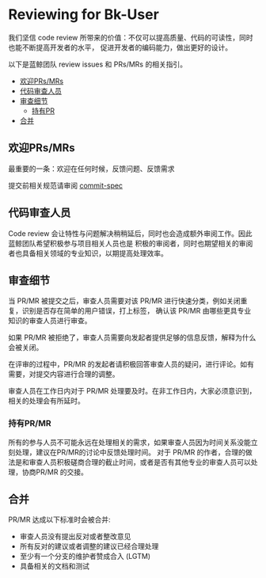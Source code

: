 # Reviewing for Bk-User

我们坚信 code review 所带来的价值：不仅可以提高质量、代码的可读性，同时也能不断提高开发者的水平，
促进开发者的编码能力，做出更好的设计。

以下是蓝鲸团队 review issues 和 PRs/MRs 的相关指引。

- [欢迎PRs/MRs](#欢迎PRs/MRs)
- [代码审查人员](#代码审查人员)
- [审查细节](#审查细节)
  - [持有PR](#持有PR/MR)
- [合并](#合并)

## 欢迎PRs/MRs

最重要的一条：欢迎在任何时候，反馈问题、反馈需求

提交前相关规范请审阅 [commit-spec](./commit.md)

## 代码审查人员

Code review 会让特性与问题解决稍稍延后，同时也会造成额外审阅工作。因此蓝鲸团队希望积极参与项目相关人员也是
积极的审阅者，同时也期望相关的审阅者也具备相关领域的专业知识，以期提高处理效率。

## 审查细节

当 PR/MR 被提交之后，审查人员需要对该 PR/MR 进行快速分类，例如关闭重复，识别是否存在简单的用户错误，打上标签，
确认该 PR/MR 由哪些更具专业知识的审查人员进行审查。

如果 PR/MR 被拒绝了，审查人员需要向发起者提供足够的信息反馈，解释为什么会被关闭。

在评审的过程中，PR/MR 的发起者请积极回答审查人员的疑问，进行评论。如有需要，对提交内容进行合理的调整。

审查人员在工作日内对于 PR/MR 处理要及时。在非工作日内，大家必须意识到，相关的处理会有所延时。

### 持有PR/MR

所有的参与人员不可能永远在处理相关的需求，如果审查人员因为时间关系没能立刻处理，建议在PR/MR的讨论中反馈处理时间。
对于 PR/MR 的作者，合理的做法是和审查人员积极磋商合理的截止时间，或者是否有其他专业的审查人员可以处理，协商PR/MR
的交接。

## 合并

PR/MR 达成以下标准时会被合并:

* 审查人员没有提出反对或者整改意见
* 所有反对的建议或者调整的建议已经合理处理
* 至少有一个分支的维护者赞成合入 (LGTM)
* 具备相关的文档和测试
